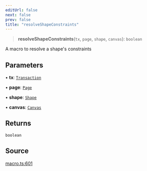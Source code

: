 ```yaml
---
editUrl: false
next: false
prev: false
title: "resolveShapeConstraints"
---
```


> **resolveShapeConstraints**(`tx`, `page`, `shape`, `canvas`): `boolean`

A macro to resolve a shape's constraints

## Parameters

• **tx**: [`Transaction`](/api-core/classes/transaction/)

• **page**: [`Page`](/api-core/classes/page/)

• **shape**: [`Shape`](/api-core/classes/shape/)

• **canvas**: [`Canvas`](/api-core/classes/canvas/)

## Returns

`boolean`

## Source

[macro.ts:601](https://github.com/dgmjs/dgmjs/blob/main/packages/core/src/macro.ts#L601)
